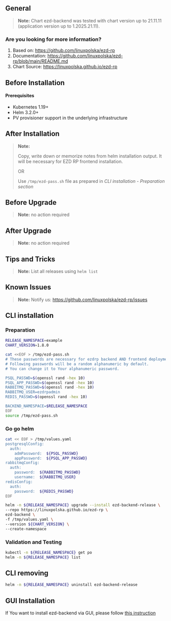 ## General

> **Note:**
> Chart ezd-backend was tested with chart version up to 21.11.11 (application version up to 1.2025.21.11).

### Are you looking for more information?

1. Based on: https://github.com/linuxpolska/ezd-rp
2. Documentation: https://github.com/linuxpolska/ezd-rp/blob/main/README.md
3. Chart Source: https://linuxpolska.github.io/ezd-rp


## Before Installation

#### Prerequisites

- Kubernetes 1.19+
- Helm 3.2.0+
- PV provisioner support in the underlying infrastructure

## After Installation

> **Note:**
>
> Copy, write down or memorize notes from helm installation output. It will be necessary for EZD RP frontend installation.
>
> OR
>
> Use `/tmp/ezd-pass.sh` file as prepared in *CLI installation - Preparation section*

## Before Upgrade

> **Note:**
> no action required

## After Upgrade

> **Note:**
> no action required


## Tips and Tricks

> **Note:**
> List all releases using `helm list`

## Known Issues

> **Note:**
> Notify us: https://github.com/linuxpolska/ezd-rp/issues

## CLI installation

### Preparation

```bash
RELEASE_NAMESPACE=example
CHART_VERSION=1.8.0

cat <<EOF > /tmp/ezd-pass.sh
# These passwords are necessary for ezdrp backend AND frontend deployments.
# Following passwords will be a random alphanumeric by default.
# You can change it to Your alphanumeric password.

PSQL_PASSWD=$(openssl rand -hex 10)
PSQL_APP_PASSWD=$(openssl rand -hex 10)
RABBITMQ_PASSWD=$(openssl rand -hex 10)
RABBITMQ_USER=ezdrpadmin
REDIS_PASSWD=$(openssl rand -hex 10)

BACKEND_NAMESPACE=$RELEASE_NAMESPACE
EOF
source /tmp/ezd-pass.sh
```

### Go go helm

```bash
cat << EOF > /tmp/values.yaml
postgresqlConfig:
  auth:
    admPassword:  ${PSQL_PASSWD}
    appPassword:  ${PSQL_APP_PASSWD}
rabbitmqConfig:
  auth:
    password:  ${RABBITMQ_PASSWD}
    username:  ${RABBITMQ_USER}
redisConfig:
  auth:
    password:  ${REDIS_PASSWD}
EOF

helm -n ${RELEASE_NAMESPACE} upgrade --install ezd-backend-release \
--repo https://linuxpolska.github.io/ezd-rp \
ezd-backend \
-f /tmp/values.yaml \
--version ${CHART_VERSION} \
--create-namespace
```

### Validation and Testing

```bash
kubectl -n ${RELEASE_NAMESPACE} get po
helm -n ${RELEASE_NAMESPACE} list
```

## CLI removing

```bash
helm -n ${RELEASE_NAMESPACE} uninstall ezd-backend-release
```

## GUI Installation
If You want to install ezd-backend via GUI, please follow [this instruction](https://github.com/linuxpolska/ezd-rp/blob/main/INSTALL_VIA_GUI.md)

